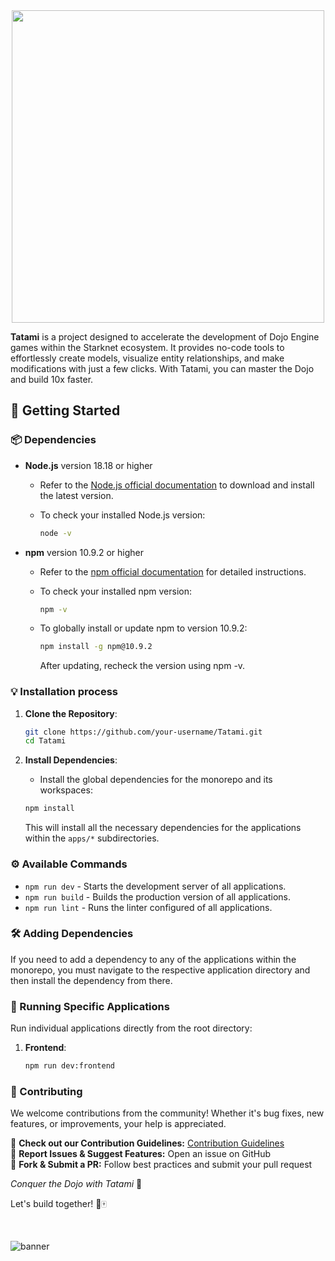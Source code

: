 
<div align="center">
  <img src="https://github.com/user-attachments/assets/9ebb8e54-fa11-4b83-8a9a-a3fef8d72ff6" width="500" height="500">
</div>

**Tatami** is a project designed to accelerate the development of Dojo Engine games within the Starknet ecosystem. It provides no-code tools to effortlessly create models, visualize entity relationships, and make modifications with just a few clicks. With Tatami, you can master the Dojo and build 10x faster.

## 🚀 Getting Started  

### 📦 Dependencies

- **Node.js** version 18.18 or higher
    - Refer to the [Node.js official documentation](https://nodejs.org/) to download and install the latest version.
    - To check your installed Node.js version:
        
        ```bash
        node -v
        ```
        
- **npm** version 10.9.2 or higher
    - Refer to the [npm official documentation](https://docs.npmjs.com/) for detailed instructions.
    - To check your installed npm version:
        
        ```bash
        npm -v
        ```
    - To globally install or update npm to version 10.9.2:
        
        ```bash
        npm install -g npm@10.9.2
        ```

        After updating, recheck the version using npm -v.

### 💡 Installation process

1. **Clone the Repository**:
    
    ```bash
    git clone https://github.com/your-username/Tatami.git
    cd Tatami
    ```
    
2. **Install Dependencies**:
    - Install the global dependencies for the monorepo and its workspaces:
    
    ```bash
    npm install
    ```
    
    This will install all the necessary dependencies for the applications within the `apps/*` subdirectories.

### ⚙️ Available Commands

- `npm run dev` - Starts the development server of all applications.
- `npm run build` - Builds the production version of all applications.
- `npm run lint` - Runs the linter configured of all applications.

### 🛠️ Adding Dependencies

If you need to add a dependency to any of the applications within the monorepo, you must navigate to the respective application directory and then install the dependency from there.
    
### 🎯 Running Specific Applications

Run individual applications directly from the root directory:

1. **Frontend**:
    
    ```bash
    npm run dev:frontend
    ```

### 🤝 Contributing  

We welcome contributions from the community! Whether it's bug fixes, new features, or improvements, your help is appreciated.  

🔹 **Check out our Contribution Guidelines:** [Contribution Guidelines](https://github.com/KaizeNodeLabs/Tatami/issues)  
🔹 **Report Issues & Suggest Features:** Open an issue on GitHub  
🔹 **Fork & Submit a PR:** Follow best practices and submit your pull request  

*Conquer the Dojo with Tatami* 🥋

Let's build together! 🚀🀄

<br/>

![banner](https://github.com/user-attachments/assets/ae0416c7-eb8f-4b87-80cf-6d3c65bf884c)





